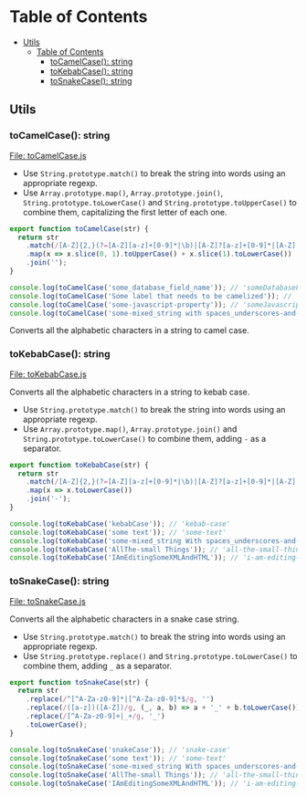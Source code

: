 # Table of Contents

-   [Utils](#utils)
    -   [Table of Contents](#table-of-contents)
        -   [toCamelCase(): string](#tocamelcase-string)
        -   [toKebabCase(): string](#tokebabcase-string)
        -   [toSnakeCase(): string](#tosnakecase-string)

## Utils

### toCamelCase(): string

[File: toCamelCase.js](./toCamelCase.js)

-   Use `String.prototype.match()` to break the string into words using an appropriate regexp.
-   Use `Array.prototype.map()`, `Array.prototype.join()`, `String.prototype.toLowerCase()` and `String.prototype.toUpperCase()` to combine them, capitalizing the first letter of each one.

```js
export function toCamelCase(str) {
  return str
    .match(/[A-Z]{2,}(?=[A-Z][a-z]+[0-9]*|\b)|[A-Z]?[a-z]+[0-9]*|[A-Z]|[0-9]+/g)
    .map(x => x.slice(0, 1).toUpperCase() + x.slice(1).toLowerCase())
    .join('');
}
```

```js
console.log(toCamelCase('some_database_field_name')); // 'someDatabaseFieldName'
console.log(toCamelCase('Some label that needs to be camelized')); // 'someLabelThatNeedsToBeCamelized'
console.log(toCamelCase('some-javascript-property')); // 'someJavascriptProperty'
console.log(toCamelCase('some-mixed_string with spaces_underscores-and-hyphens')); // 'someMixedStringWithSpacesUnderscoresAndHyphens'
```

Converts all the alphabetic characters in a string to camel case.

### toKebabCase(): string

[File: toKebabCase.js](./toKebabCase.js)

Converts all the alphabetic characters in a string to kebab case.

-   Use `String.prototype.match()` to break the string into words using an appropriate regexp.
-   Use `Array.prototype.map()`, `Array.prototype.join()` and `String.prototype.toLowerCase()` to combine them, adding `-` as a separator.

```js
export function toKebabCase(str) {
  return str
    .match(/[A-Z]{2,}(?=[A-Z][a-z]+[0-9]*|\b)|[A-Z]?[a-z]+[0-9]*|[A-Z]|[0-9]+/g)
    .map(x => x.toLowerCase())
    .join('-');
}
```

```js
console.log(toKebabCase('kebabCase')); // 'kebab-case'
console.log(toKebabCase('some text')); // 'some-text'
console.log(toKebabCase('some-mixed_string With spaces_underscores-and-hyphens')); // 'some-mixed-string-with-spaces-underscores-and-hyphens'
console.log(toKebabCase('AllThe-small Things')); // 'all-the-small-things'
console.log(toKebabCase('IAmEditingSomeXMLAndHTML')); // 'i-am-editing-some-xml-and-html'
```

### toSnakeCase(): string

[File: toSnakeCase.js](./toSnakeCase.js)

Converts all the alphabetic characters in a snake case string.

-   Use `String.prototype.match()` to break the string into words using an appropriate regexp.
-   Use `String.prototype.replace()` and `String.prototype.toLowerCase()` to combine them, adding `_` as a separator.

```js
export function toSnakeCase(str) {
  return str
    .replace(/^[^A-Za-z0-9]*|[^A-Za-z0-9]*$/g, '')
    .replace(/([a-z])([A-Z])/g, (_, a, b) => a + '_' + b.toLowerCase())
    .replace(/[^A-Za-z0-9]+|_+/g, '_')
    .toLowerCase();
}
```

```js
console.log(toSnakeCase('snakeCase')); // 'snake-case'
console.log(toSnakeCase('some text')); // 'some-text'
console.log(toSnakeCase('some-mixed_string With spaces_underscores-and-hyphens')); // 'some-mixed-string-with-spaces-underscores-and-hyphens'
console.log(toSnakeCase('AllThe-small Things')); // 'all-the-small-things'
console.log(toSnakeCase('IAmEditingSomeXMLAndHTML')); // 'i-am-editing-some-xml-and-html'
```
